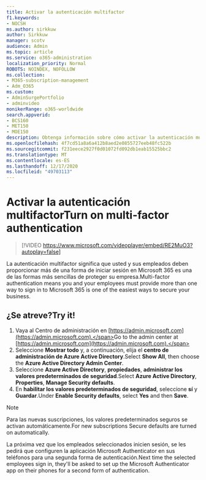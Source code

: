 ```yaml
---
title: Activar la autenticación multifactor
f1.keywords:
- NOCSH
ms.author: sirkkuw
author: Sirkkuw
manager: scotv
audience: Admin
ms.topic: article
ms.service: o365-administration
localization_priority: Normal
ROBOTS: NOINDEX, NOFOLLOW
ms.collection:
- M365-subscription-management
- Adm_O365
ms.custom:
- AdminSurgePortfolio
- adminvideo
monikerRange: o365-worldwide
search.appverid:
- BCS160
- MET150
- MOE150
description: Obtenga información sobre cómo activar la autenticación multifactor.
ms.openlocfilehash: 4f7cd51a8a6a412b8aed2e0855727eeb48fc522b
ms.sourcegitcommit: f231eece2927f0d01072fd092db1eab15525bbc2
ms.translationtype: MT
ms.contentlocale: es-ES
ms.lasthandoff: 12/17/2020
ms.locfileid: "49703113"
---
```

# <a name="turn-on-multi-factor-authentication"></a><span data-ttu-id="8289b-103">Activar la autenticación multifactor</span><span class="sxs-lookup"><span data-stu-id="8289b-103">Turn on multi-factor authentication</span></span>

> [!VIDEO https://www.microsoft.com/videoplayer/embed/RE2MuO3?autoplay=false]

<span data-ttu-id="8289b-104">La autenticación multifactor significa que usted y sus empleados deben proporcionar más de una forma de iniciar sesión en Microsoft 365 es una de las formas más sencillas de proteger su empresa.</span><span class="sxs-lookup"><span data-stu-id="8289b-104">Multi-factor authentication means you and your employees must provide more than one way to sign in to Microsoft 365 is one of the easiest ways to secure your business.</span></span>

## <a name="try-it"></a><span data-ttu-id="8289b-105">¿Se atreve?</span><span class="sxs-lookup"><span data-stu-id="8289b-105">Try it!</span></span>

1. <span data-ttu-id="8289b-106">Vaya al Centro de administración en [https://admin.microsoft.com](https://admin.microsoft.com).</span><span class="sxs-lookup"><span data-stu-id="8289b-106">Go to the admin center at [https://admin.microsoft.com](https://admin.microsoft.com).</span></span>
1. <span data-ttu-id="8289b-107">Seleccione  **Mostrar todo** y, a continuación, elija el **centro de administración de Azure Active Directory**.</span><span class="sxs-lookup"><span data-stu-id="8289b-107">Select  **Show All**, then choose the **Azure Active Directory Admin Center**.</span></span>
1. <span data-ttu-id="8289b-108">Seleccione **Azure Active Directory**, **propiedades**, **administrar los valores predeterminados de seguridad**.</span><span class="sxs-lookup"><span data-stu-id="8289b-108">Select **Azure Active Directory**, **Properties**, **Manage Security defaults**.</span></span>
1. <span data-ttu-id="8289b-109">En **habilitar los valores predeterminados de seguridad**, seleccione **sí** y **Guardar**.</span><span class="sxs-lookup"><span data-stu-id="8289b-109">Under **Enable Security defaults**, select **Yes** and then **Save**.</span></span>

> [!NOTE]
> <span data-ttu-id="8289b-110">Para las nuevas suscripciones, los valores predeterminados seguros se activan automáticamente.</span><span class="sxs-lookup"><span data-stu-id="8289b-110">For new subscriptions Secure defaults are turned on automatically.</span></span>

<span data-ttu-id="8289b-111">La próxima vez que los empleados seleccionados inicien sesión, se les pedirá que configuren la aplicación Microsoft Authenticator en sus teléfonos para una segunda forma de autenticación.</span><span class="sxs-lookup"><span data-stu-id="8289b-111">Next time the selected employees sign in, they'll be asked to set up the Microsoft Authenticator app on their phones for a second form of authentication.</span></span>
